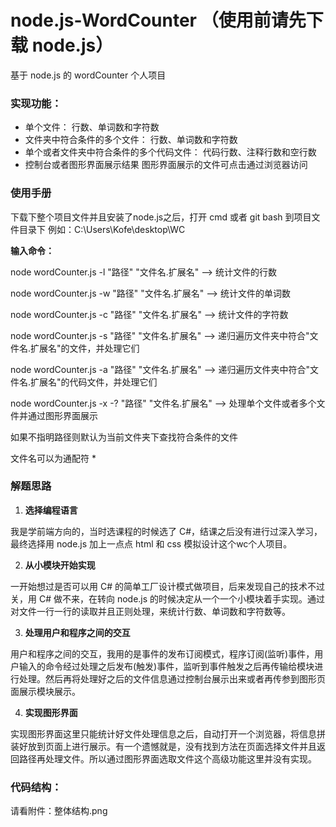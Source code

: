 # node.js-WordCounter （使用前请先下载 node.js）

基于 node.js 的 wordCounter 个人项目

### 实现功能：

- 单个文件：
	行数、单词数和字符数
- 文件夹中符合条件的多个文件：
	行数、单词数和字符数
- 单个或者文件夹中符合条件的多个代码文件：
	代码行数、注释行数和空行数
- 控制台或者图形界面展示结果
	图形界面展示的文件可点击通过浏览器访问
  
### 使用手册
下载下整个项目文件并且安装了node.js之后，打开 cmd 或者 git bash 到项目文件目录下
例如：C:\Users\Kofe\desktop\WC

**输入命令：**

node wordCounter.js -l "路径" "文件名.扩展名"    -->    统计文件的行数

node wordCounter.js -w "路径" "文件名.扩展名"    -->    统计文件的单词数

node wordCounter.js -c "路径" "文件名.扩展名"    -->    统计文件的字符数

node wordCounter.js -s "路径" "文件名.扩展名"    -->    递归遍历文件夹中符合"文件名.扩展名"的文件，并处理它们

node wordCounter.js -a "路径" "文件名.扩展名"    -->    递归遍历文件夹中符合"文件名.扩展名"的代码文件，并处理它们

node wordCounter.js -x -? "路径" "文件名.扩展名" -->    处理单个文件或者多个文件并通过图形界面展示

如果不指明路径则默认为当前文件夹下查找符合条件的文件

文件名可以为通配符 *

### 解题思路
1. **选择编程语言**

我是学前端方向的，当时选课程的时候选了 C#，结课之后没有进行过深入学习，最终选择用 node.js 加上一点点 html 和 css 模拟设计这个wc个人项目。

2. **从小模块开始实现**

一开始想过是否可以用 C# 的简单工厂设计模式做项目，后来发现自己的技术不过关，用 C# 做不来，在转向 node.js 的时候决定从一个一个小模块着手实现。通过对文件一行一行的读取并且正则处理，来统计行数、单词数和字符数等。

3. **处理用户和程序之间的交互**

用户和程序之间的交互，我用的是事件的发布订阅模式，程序订阅(监听)事件，用户输入的命令经过处理之后发布(触发)事件，监听到事件触发之后再传输给模块进行处理。然后再将处理好之后的文件信息通过控制台展示出来或者再传参到图形页面展示模块展示。

4. **实现图形界面**

实现图形界面这里只能统计好文件处理信息之后，自动打开一个浏览器，将信息拼装好放到页面上进行展示。有一个遗憾就是，没有找到方法在页面选择文件并且返回路径再处理文件。所以通过图形界面选取文件这个高级功能这里并没有实现。

### 代码结构：

请看附件：整体结构.png
